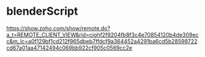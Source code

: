 # blenderScript


https://show.zoho.com/show/remote.do?a_t=REMOTE_CLIENT_VIEW&rid=cighf2f9204fb8f3c4e70854120b4de309ecc&m_lc=a0f129bf1cd212f965dbeb7ffdcf9a364452a4291ba6cd5b28598722cd67a01aa47142494c069bb922cf905c0569cc2e

